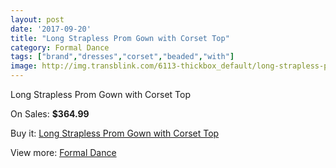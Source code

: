 ```yaml
---
layout: post
date: '2017-09-20'
title: "Long Strapless Prom Gown with Corset Top"
category: Formal Dance
tags: ["brand","dresses","corset","beaded","with"]
image: http://img.transblink.com/6113-thickbox_default/long-strapless-prom-gown-with-corset-top.jpg
---
```

Long Strapless Prom Gown with Corset Top

On Sales: **$364.99**
<a href="https://www.transblink.com/en/formal-dance/1980-long-strapless-prom-gown-with-corset-top.html"><amp-img layout="responsive" width="600" height="600" src="//img.transblink.com/6113-thickbox_default/long-strapless-prom-gown-with-corset-top.jpg" alt="Long Strapless Prom Gown with Corset Top 0" /></a>
<a href="https://www.transblink.com/en/formal-dance/1980-long-strapless-prom-gown-with-corset-top.html"><amp-img layout="responsive" width="600" height="600" src="//img.transblink.com/6116-thickbox_default/long-strapless-prom-gown-with-corset-top.jpg" alt="Long Strapless Prom Gown with Corset Top 1" /></a>
<a href="https://www.transblink.com/en/formal-dance/1980-long-strapless-prom-gown-with-corset-top.html"><amp-img layout="responsive" width="600" height="600" src="//img.transblink.com/6115-thickbox_default/long-strapless-prom-gown-with-corset-top.jpg" alt="Long Strapless Prom Gown with Corset Top 2" /></a>
<a href="https://www.transblink.com/en/formal-dance/1980-long-strapless-prom-gown-with-corset-top.html"><amp-img layout="responsive" width="600" height="600" src="//img.transblink.com/6114-thickbox_default/long-strapless-prom-gown-with-corset-top.jpg" alt="Long Strapless Prom Gown with Corset Top 3" /></a>

Buy it: [Long Strapless Prom Gown with Corset Top](https://www.transblink.com/en/formal-dance/1980-long-strapless-prom-gown-with-corset-top.html "Long Strapless Prom Gown with Corset Top")

View more: [Formal Dance](https://www.transblink.com/en/6-formal-dance "Formal Dance")